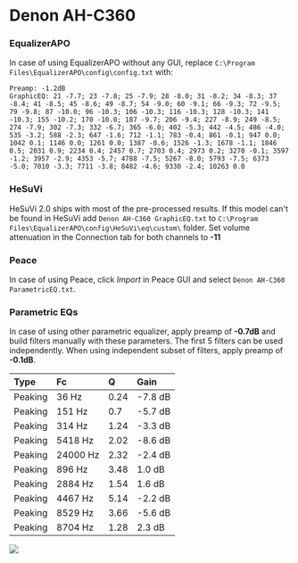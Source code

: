 # Denon AH-C360

### EqualizerAPO
In case of using EqualizerAPO without any GUI, replace `C:\Program Files\EqualizerAPO\config\config.txt`
with:
```
Preamp: -1.2dB
GraphicEQ: 21 -7.7; 23 -7.8; 25 -7.9; 28 -8.0; 31 -8.2; 34 -8.3; 37 -8.4; 41 -8.5; 45 -8.6; 49 -8.7; 54 -9.0; 60 -9.1; 66 -9.3; 72 -9.5; 79 -9.8; 87 -10.0; 96 -10.3; 106 -10.3; 116 -10.3; 128 -10.3; 141 -10.3; 155 -10.2; 170 -10.0; 187 -9.7; 206 -9.4; 227 -8.9; 249 -8.5; 274 -7.9; 302 -7.3; 332 -6.7; 365 -6.0; 402 -5.3; 442 -4.5; 486 -4.0; 535 -3.2; 588 -2.3; 647 -1.6; 712 -1.1; 783 -0.4; 861 -0.1; 947 0.0; 1042 0.1; 1146 0.0; 1261 0.0; 1387 -0.6; 1526 -1.3; 1678 -1.1; 1846 0.5; 2031 0.9; 2234 0.4; 2457 0.7; 2703 0.4; 2973 0.2; 3270 -0.1; 3597 -1.2; 3957 -2.9; 4353 -5.7; 4788 -7.5; 5267 -8.0; 5793 -7.5; 6373 -5.0; 7010 -3.3; 7711 -3.8; 8482 -4.6; 9330 -2.4; 10263 0.0
```

### HeSuVi
HeSuVi 2.0 ships with most of the pre-processed results. If this model can't be found in HeSuVi add
`Denon AH-C360 GraphicEQ.txt` to `C:\Program Files\EqualizerAPO\config\HeSuVi\eq\custom\` folder.
Set volume attenuation in the Connection tab for both channels to **-11**

### Peace
In case of using Peace, click *Import* in Peace GUI and select `Denon AH-C360 ParametricEQ.txt`.

### Parametric EQs
In case of using other parametric equalizer, apply preamp of **-0.7dB** and build filters manually
with these parameters. The first 5 filters can be used independently.
When using independent subset of filters, apply preamp of **-0.1dB**.

| Type    | Fc       |    Q | Gain    |
|:--------|:---------|:-----|:--------|
| Peaking | 36 Hz    | 0.24 | -7.8 dB |
| Peaking | 151 Hz   | 0.7  | -5.7 dB |
| Peaking | 314 Hz   | 1.24 | -3.3 dB |
| Peaking | 5418 Hz  | 2.02 | -8.6 dB |
| Peaking | 24000 Hz | 2.32 | -2.4 dB |
| Peaking | 896 Hz   | 3.48 | 1.0 dB  |
| Peaking | 2884 Hz  | 1.54 | 1.6 dB  |
| Peaking | 4467 Hz  | 5.14 | -2.2 dB |
| Peaking | 8529 Hz  | 3.66 | -5.6 dB |
| Peaking | 8704 Hz  | 1.28 | 2.3 dB  |

![](https://raw.githubusercontent.com/jaakkopasanen/AutoEq/master/results/innerfidelity/sbaf-serious/Denon%20AH-C360/Denon%20AH-C360.png)